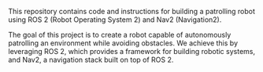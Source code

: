 This repository contains code and instructions for building a patrolling robot using ROS 2 (Robot Operating System 2) and Nav2 (Navigation2). 

The goal of this project is to create a robot capable of autonomously patrolling an environment while avoiding obstacles. We achieve this by leveraging ROS 2, which provides a framework for building robotic systems, and Nav2, a navigation stack built on top of ROS 2.
